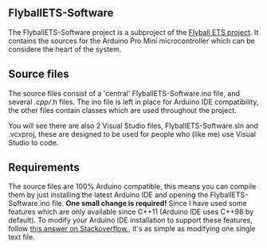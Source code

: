 ## FlyballETS-Software

The FlyballETS-Software project is a subproject of the [Flyball ETS project](https://sparkydevices.wordpress.com/tag/flyball-ets/).
It contains the sources for the Arduino Pro Mini microcontroller which can be considere the heart of the system.

## Source files

The source files consist of a 'central' FlyballETS-Software.ino file, and several *.cpp/*.h files.
The ino file is left in place for Arduino IDE compatibility, the other files contain classes which are used throughout the project.

You will see there are also 2 Visual Studio files, FlyballETS-Software.sln and .vcxproj, these are designed to be used for people who (like me) use Visual Studio to code.

## Requirements

The source files are 100% Arduino compatible, this means you can compile them by just installing the latest Arduino IDE and opening the FlyballETS-Software.ino file.
**One small change is required!** Since I have used some features which are only available since C++11 (Arduino IDE uses C++98 by default).
To modify your Arduino IDE installation to support these features, follow [this answer on Stackoverflow.](http://stackoverflow.com/a/26175586/1177847), it's as simple as modifying one single text file.
